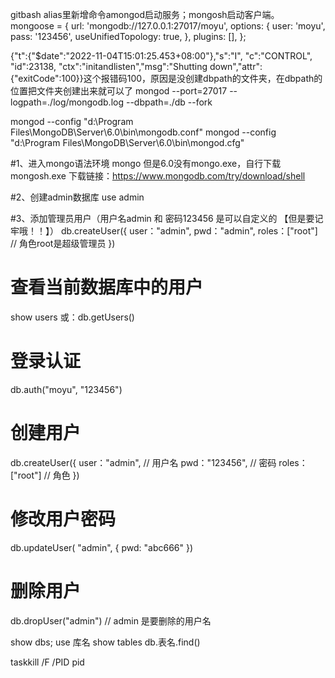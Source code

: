gitbash alias里新增命令amongod启动服务；mongosh启动客户端。
mongoose = {
    url: 'mongodb://127.0.0.1:27017/moyu',
    options: {
      user: 'moyu',
      pass: '123456',
      useUnifiedTopology: true,
    },
    plugins: [],
  };

{"t":{"$date":"2022-11-04T15:01:25.453+08:00"},"s":"I",  "c":"CONTROL",  "id":23138,   "ctx":"initandlisten","msg":"Shutting down","attr":{"exitCode":100}}这个报错码100，原因是没创建dbpath的文件夹，在dbpath的位置把文件夹创建出来就可以了
mongod --port=27017 --logpath=./log/mongodb.log --dbpath=./db --fork

mongod --config "d:\Program Files\MongoDB\Server\6.0\bin\mongodb.conf"
mongod --config "d:\Program Files\MongoDB\Server\6.0\bin\mongod.cfg"

#1、进入mongo语法环境
mongo
但是6.0没有mongo.exe，自行下载mongosh.exe
下载链接：https://www.mongodb.com/try/download/shell
 
#2、创建admin数据库
use admin
 
#3、添加管理员用户（用户名admin 和 密码123456 是可以自定义的 【但是要记牢哦！！】）
db.createUser({
    user："admin",
    pwd："admin",
    roles：["root"]  // 角色root是超级管理员 
}) 

# 查看当前数据库中的用户
show users
或：db.getUsers()
 
# 登录认证
db.auth("moyu", "123456")
 
# 创建用户
db.createUser({
    user："admin",    // 用户名
    pwd："123456",    // 密码
    roles：["root"]   // 角色
}) 
 
# 修改用户密码
db.updateUser( "admin", {
    pwd: "abc666"
})
 
# 删除用户
db.dropUser("admin")  // admin 是要删除的用户名

show dbs; use 库名
show tables
db.表名.find()

taskkill /F /PID pid